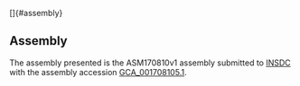 []{#assembly}

Assembly
--------

The assembly presented is the ASM170810v1 assembly submitted to
[INSDC](http://www.insdc.org) with the assembly accession
[GCA\_001708105.1](http://www.ebi.ac.uk/ena/data/view/GCA_001708105.1).
